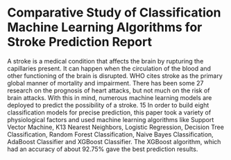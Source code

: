 # Comparative Study of Classification Machine Learning Algorithms for Stroke Prediction Report
A stroke is a medical condition that affects the brain by rupturing the capillaries present. It can
happen when the circulation of the blood and other functioning of the brain is disrupted. WHO
cites stroke as the primary global manner of mortality and impairment. There has been some
27
research on the prognosis of heart attacks, but not much on the risk of brain attacks. With this
in mind, numerous machine learning models are deployed to predict the possibility of a stroke.
15
In order to build eight classification models for precise prediction, this paper took a variety of
physiological factors and used machine learning algorithms like Support Vector Machine, K13
Nearest Neighbors, Logistic Regression, Decision Tree Classification, Random Forest
Classification, Naive Bayes Classification, AdaBoost Classifier and XGBoost Classifier. The
XGBoost algorithm, which had an accuracy of about 92.75% gave the best prediction results.

